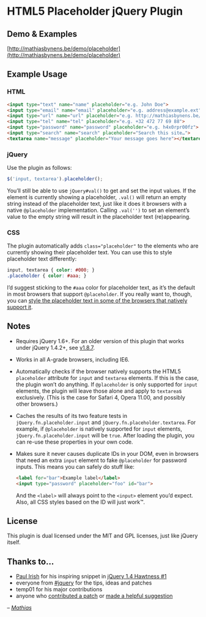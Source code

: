 # HTML5 Placeholder jQuery Plugin

## Demo & Examples

[http://mathiasbynens.be/demo/placeholder](http://mathiasbynens.be/demo/placeholder)

## Example Usage

### HTML

```html
<input type="text" name="name" placeholder="e.g. John Doe">
<input type="email" name="email" placeholder="e.g. address@example.ext">
<input type="url" name="url" placeholder="e.g. http://mathiasbynens.be/">
<input type="tel" name="tel" placeholder="e.g. +32 472 77 69 88">
<input type="password" name="password" placeholder="e.g. h4x0rpr00fz">
<input type="search" name="search" placeholder="Search this site…">
<textarea name="message" placeholder="Your message goes here"></textarea>
```

### jQuery

Use the plugin as follows:

```js
$('input, textarea').placeholder();
```

You’ll still be able to use `jQuery#val()` to get and set the input values. If the element is currently showing a placeholder, `.val()` will return an empty string instead of the placeholder text, just like it does it browsers with a native `@placeholder` implementation. Calling `.val('')` to set an element’s value to the empty string will result in the placeholder text (re)appearing.

### CSS

The plugin automatically adds `class="placeholder"` to the elements who are currently showing their placeholder text. You can use this to style placeholder text differently:

```css
input, textarea { color: #000; }
.placeholder { color: #aaa; }
```

I’d suggest sticking to the `#aaa` color for placeholder text, as it’s the default in most browsers that support `@placeholder`. If you really want to, though, you can [style the placeholder text in some of the browsers that natively support it](http://stackoverflow.com/questions/2610497/change-an-inputs-html5-placeholder-color-with-css/2610741#2610741).

## Notes

* Requires jQuery 1.6+. For an older version of this plugin that works under jQuery 1.4.2+, see [v1.8.7](https://github.com/mathiasbynens/jquery-placeholder/tree/1.8.7).
* Works in all A-grade browsers, including IE6.
* Automatically checks if the browser natively supports the HTML5 `placeholder` attribute for `input` and `textarea` elements. If this is the case, the plugin won’t do anything. If `@placeholder` is only supported for `input` elements, the plugin will leave those alone and apply to `textarea`s exclusively. (This is the case for Safari 4, Opera 11.00, and possibly other browsers.)
* Caches the results of its two feature tests in `jQuery.fn.placeholder.input` and `jQuery.fn.placeholder.textarea`. For example, if `@placeholder` is natively supported for `input` elements, `jQuery.fn.placeholder.input` will be `true`. After loading the plugin, you can re-use these properties in your own code.
* Makes sure it never causes duplicate IDs in your DOM, even in browsers that need an extra `input` element to fake `@placeholder` for password inputs. This means you can safely do stuff like:

    ```html
    <label for="bar">Example label</label>
    <input type="password" placeholder="foo" id="bar">
    ```

    And the `<label>` will always point to the `<input>` element you’d expect. Also, all CSS styles based on the ID will just work™.

## License

This plugin is dual licensed under the MIT and GPL licenses, just like jQuery itself.

## Thanks to…

* [Paul Irish](http://paulirish.com/) for his inspiring snippet in [jQuery 1.4 Hawtness #1](http://jquery14.com/day-05/jquery-1-4-hawtness-1-with-paul-irish)
* everyone from [#jquery](http://webchat.freenode.net/?channels=jquery) for the tips, ideas and patches
* temp01 for his major contributions
* anyone who [contributed a patch](https://github.com/mathiasbynens/jquery-placeholder/contributors) or [made a helpful suggestion](https://github.com/mathiasbynens/jquery-placeholder/issues)

_– [Mathias](http://mathiasbynens.be/)_
